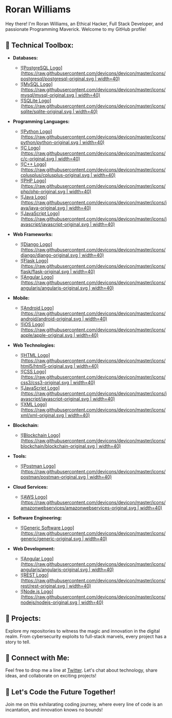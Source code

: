 # Roran Williams

Hey there! I'm Roran Williams, an Ethical Hacker, Full Stack Developer, and passionate Programming Maverick. Welcome to my GitHub profile!

## 🔧 Technical Toolbox:

- **Databases:** 
  - [![PostgreSQL Logo](https://raw.githubusercontent.com/devicons/devicon/master/icons/postgresql/postgresql-original.svg | width=40)](https://www.postgresql.org)
  - [![MySQL Logo](https://raw.githubusercontent.com/devicons/devicon/master/icons/mysql/mysql-original.svg | width=40)](https://www.mysql.com)
  - [![SQLite Logo](https://raw.githubusercontent.com/devicons/devicon/master/icons/sqlite/sqlite-original.svg | width=40)](https://www.sqlite.org)

- **Programming Languages:** 
  - [![Python Logo](https://raw.githubusercontent.com/devicons/devicon/master/icons/python/python-original.svg | width=40)](https://www.python.org)
  - [![C Logo](https://raw.githubusercontent.com/devicons/devicon/master/icons/c/c-original.svg | width=40)](https://en.wikipedia.org/wiki/C_(programming_language))
  - [![C++ Logo](https://raw.githubusercontent.com/devicons/devicon/master/icons/cplusplus/cplusplus-original.svg | width=40)](http://www.cplusplus.com/)
  - [![PHP Logo](https://raw.githubusercontent.com/devicons/devicon/master/icons/php/php-original.svg | width=40)](https://www.php.net)
  - [![Java Logo](https://raw.githubusercontent.com/devicons/devicon/master/icons/java/java-original.svg | width=40)](https://www.java.com)
  - [![JavaScript Logo](https://raw.githubusercontent.com/devicons/devicon/master/icons/javascript/javascript-original.svg | width=40)](https://developer.mozilla.org/en-US/docs/Web/JavaScript)

- **Web Frameworks:** 
  - [![Django Logo](https://raw.githubusercontent.com/devicons/devicon/master/icons/django/django-original.svg | width=40)](https://www.djangoproject.com)
  - [![Flask Logo](https://raw.githubusercontent.com/devicons/devicon/master/icons/flask/flask-original.svg | width=40)](https://flask.palletsprojects.com)
  - [![Angular Logo](https://raw.githubusercontent.com/devicons/devicon/master/icons/angularjs/angularjs-original.svg | width=40)](https://angular.io)

- **Mobile:** 
  - [![Android Logo](https://raw.githubusercontent.com/devicons/devicon/master/icons/android/android-original.svg | width=40)](https://www.android.com)
  - [![iOS Logo](https://raw.githubusercontent.com/devicons/devicon/master/icons/apple/apple-original.svg | width=40)](https://www.apple.com/ios)

- **Web Technologies:** 
  - [![HTML Logo](https://raw.githubusercontent.com/devicons/devicon/master/icons/html5/html5-original.svg | width=40)](https://developer.mozilla.org/en-US/docs/Web/HTML)
  - [![CSS Logo](https://raw.githubusercontent.com/devicons/devicon/master/icons/css3/css3-original.svg | width=40)](https://developer.mozilla.org/en-US/docs/Web/CSS)
  - [![JavaScript Logo](https://raw.githubusercontent.com/devicons/devicon/master/icons/javascript/javascript-original.svg | width=40)](https://developer.mozilla.org/en-US/docs/Web/JavaScript)
  - [![XML Logo](https://raw.githubusercontent.com/devicons/devicon/master/icons/xml/xml-original.svg | width=40)](https://www.w3.org/XML/)

- **Blockchain:** 
  - [![Blockchain Logo](https://raw.githubusercontent.com/devicons/devicon/master/icons/blockchain/blockchain-original.svg | width=40)](https://en.wikipedia.org/wiki/Blockchain)

- **Tools:** 
  - [![Postman Logo](https://raw.githubusercontent.com/devicons/devicon/master/icons/postman/postman-original.svg | width=40)](https://www.postman.com)

- **Cloud Services:** 
  - [![AWS Logo](https://raw.githubusercontent.com/devicons/devicon/master/icons/amazonwebservices/amazonwebservices-original.svg | width=40)](https://aws.amazon.com)

- **Software Engineering:** 
  - [![Generic Software Logo](https://raw.githubusercontent.com/devicons/devicon/master/icons/generic/generic-original.svg | width=40)](https://en.wikipedia.org/wiki/Software_engineering)

- **Web Development:** 
  - [![Angular Logo](https://raw.githubusercontent.com/devicons/devicon/master/icons/angularjs/angularjs-original.svg | width=40)](https://angular.io)
  - [![REST Logo](https://raw.githubusercontent.com/devicons/devicon/master/icons/rest/rest-original.svg | width=40)](https://en.wikipedia.org/wiki/Representational_state_transfer)
  - [![Node.js Logo](https://raw.githubusercontent.com/devicons/devicon/master/icons/nodejs/nodejs-original.svg | width=40)](https://nodejs.org)

## 🚀 Projects:

Explore my repositories to witness the magic and innovation in the digital realm. From cybersecurity exploits to full-stack marvels, every project has a story to tell.

## 📱 Connect with Me:

Feel free to drop me a line at [Twitter](https://twitter.com/roran__williams). Let's chat about technology, share ideas, and collaborate on exciting projects!

## 🌟 Let's Code the Future Together!

Join me on this exhilarating coding journey, where every line of code is an incantation, and innovation knows no bounds!
